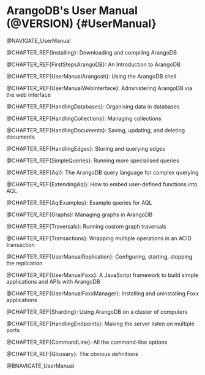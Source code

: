 ArangoDB's User Manual (@VERSION) {#UserManual}
===============================================

@NAVIGATE_UserManual

@CHAPTER_REF{Installing}: Downloading and compiling ArangoDB

@CHAPTER_REF{FirstStepsArangoDB}: An Introduction to ArangoDB

@CHAPTER_REF{UserManualArangosh}: Using the ArangoDB shell

@CHAPTER_REF{UserManualWebInterface}: Administering ArangoDB via the web interface

@CHAPTER_REF{HandlingDatabases}: Organising data in databases

@CHAPTER_REF{HandlingCollections}: Managing collections

@CHAPTER_REF{HandlingDocuments}: Saving, updating, and deleting documents

@CHAPTER_REF{HandlingEdges}: Storing and querying edges

@CHAPTER_REF{SimpleQueries}: Running more specialised queries

@CHAPTER_REF{Aql}: The ArangoDB query language for complex querying

@CHAPTER_REF{ExtendingAql}: How to embed user-defined functions into AQL

@CHAPTER_REF{AqlExamples}: Example queries for AQL

@CHAPTER_REF{Graphs}: Managing graphs in ArangoDB

@CHAPTER_REF{Traversals}: Running custom graph traversals

@CHAPTER_REF{Transactions}: Wrapping multiple operations in an ACID transaction

@CHAPTER_REF{UserManualReplication}: Configuring, starting, stopping the replication

@CHAPTER_REF{UserManualFoxx}: A JavaScript framework to build simple applications and APIs with ArangoDB

@CHAPTER_REF{UserManualFoxxManager}: Installing and uninstalling Foxx applications

@CHAPTER_REF{Sharding}: Using ArangoDB on a cluster of computers

@CHAPTER_REF{HandlingEndpoints}: Making the server listen on multiple ports

@CHAPTER_REF{CommandLine}: All the command-line options

@CHAPTER_REF{Glossary}: The obvious definitions

@BNAVIGATE_UserManual

